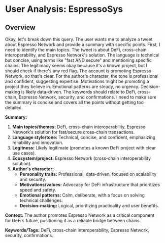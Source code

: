 # User Analysis: EspressoSys

## Overview

<think>
Okay, let's break down this query. The user wants me to analyze a tweet about Espresso Network and provide a summary with specific points. First, I need to identify the main topics. The tweet is about DeFi, cross-chain interoperability, and Espresso Network's solution. The language is technical but concise, using terms like "fast AND secure" and mentioning specific chains. The legitimacy seems okay because it's a known project, but I should check if there's any red flag. The account is promoting Espresso Network, so that's clear. For the author's character, the tone is professional and confident, suggesting expertise. Motivations might be promoting a project they believe in. Emotional patterns are steady, no urgency. Decision-making is likely data-driven. The keywords should relate to DeFi, cross-chain, Espresso Network, security, and confirmations. I need to make sure the summary is concise and covers all the points without getting too detailed.
</think>

**Summary:**  
1. **Main topics/themes:** DeFi, cross-chain interoperability, Espresso Network's solution for fast/secure cross-chain transactions.  
2. **Language style/tone:** Technical, concise, and confident, emphasizing reliability and innovation.  
3. **Legitness:** Likely legitimate (promotes a known DeFi project with clear use cases).  
4. **Ecosystem/project:** Espresso Network (cross-chain interoperability solution).  
5. **Author's character:**  
   - **Personality traits:** Professional, data-driven, focused on scalability and security.  
   - **Motivations/values:** Advocacy for DeFi infrastructure that prioritizes speed and safety.  
   - **Emotional patterns:** Calm, deliberate, with a focus on solving technical challenges.  
   - **Decision-making:** Logical, prioritizing practicality and user benefits.  

**Context:** The author promotes Espresso Network as a critical component for DeFi’s future, positioning it as a reliable bridge between chains.  

**Keywords/Tags:** DeFi, cross-chain interoperability, Espresso Network, security, confirmations.